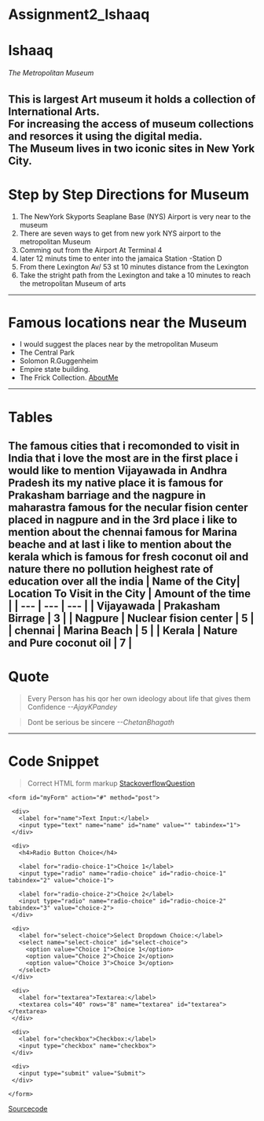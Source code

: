 # Assignment2_Ishaaq
# Ishaaq
###### The Metropolitan Museum
This is largest Art museum it holds a collection of **International Arts**.<br>
For increasing the access of museum collections and resorces it using the **digital media**.<br>
The Museum lives in two iconic sites in New York City.
----
# Step by Step Directions for Museum 
1. The NewYork Skyports Seaplane Base (NYS) Airport is very near to the museum 
2. There are seven ways to get from new york NYS airport to the metropolitan Museum 
3. Comming out from the Airport At Terminal 4 
4. later  12 minuts time to  enter into the jamaica Station -Station D
5.  From there Lexington Av/ 53 st 10 minutes distance from the Lexington 
6. Take the stright path from the Lexington and take a 10 minutes to reach the metropolitan Museum of arts

----
# Famous locations near the Museum 
* I would suggest the places near by the metropolitan Museum 
* The Central Park 
* Solomon R.Guggenheim 
* Empire state building. 
* The Frick Collection.
[AboutMe](AboutMe.md)
---
# Tables 
The famous cities that i recomonded to visit in India that i love the most are in the first place i would like to mention Vijayawada  in Andhra Pradesh its my native place it is famous for Prakasham barriage and the nagpure in maharastra famous for the necular fision center placed in nagpure and in the 3rd place i like to mention about the chennai famous for Marina  beache and at last i like to mention about the kerala which is famous for fresh coconut oil and nature there no pollution heighest rate of education over all the india 
| Name of the City| Location To Visit in the City | Amount of the time |
| --- | --- | --- | 
| Vijayawada | Prakasham Birrage | 3  |
| Nagpure  | Nuclear fision center | 5 |
| chennai | Marina Beach | 5 |
| Kerala | Nature and Pure coconut oil | 7 | 
---
# Quote  
 > Every Person has his qor her own ideology about life that gives them Confidence  *--AjayKPandey* 
 
 > Dont be serious be sincere *--ChetanBhagath*
 --- 
 # Code Snippet
 > Correct HTML form markup
 [StackoverflowQuestion](https://stackoverflow.com/questions/8506644/correct-html-form-markup)
 ```
 <form id="myForm" action="#" method="post">

  <div>
    <label for="name">Text Input:</label>
    <input type="text" name="name" id="name" value="" tabindex="1">
  </div>

  <div>
    <h4>Radio Button Choice</h4>

    <label for="radio-choice-1">Choice 1</label>
    <input type="radio" name="radio-choice" id="radio-choice-1" tabindex="2" value="choice-1">

    <label for="radio-choice-2">Choice 2</label>
    <input type="radio" name="radio-choice" id="radio-choice-2" tabindex="3" value="choice-2">
  </div>

  <div>
    <label for="select-choice">Select Dropdown Choice:</label>
    <select name="select-choice" id="select-choice">
      <option value="Choice 1">Choice 1</option>
      <option value="Choice 2">Choice 2</option>
      <option value="Choice 3">Choice 3</option>
    </select>
  </div>
	
  <div>
    <label for="textarea">Textarea:</label>
    <textarea cols="40" rows="8" name="textarea" id="textarea"></textarea>
  </div>
	
  <div>
    <label for="checkbox">Checkbox:</label>
    <input type="checkbox" name="checkbox">
  </div>

  <div>
    <input type="submit" value="Submit">
  </div>

</form>
 ```
[Sourcecode](https://css-tricks.com/snippets/html/example-form-markup/)
 




